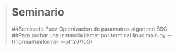 > # Seminario
> ##Seminario Pucv Optimizacion de paramatros algoritmo BSG  
> ##Para probar una instancia llamar por terminal linux main.py --t(normal/uniforme) --p(120/100)
